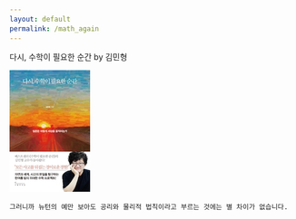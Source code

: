 ```yaml
---
layout: default
permalink: /math_again
---
```


다시, 수학이 필요한 순간 by 김민형

![다시, 수학이 필요한 순간 책 표지](/assets/book_covers/math_again_cover.jpg)

```
그러니까 뉴턴의 예만 보아도 공리와 물리적 법칙이라고 부르는 것에는 별 차이가 없습니다.
```

